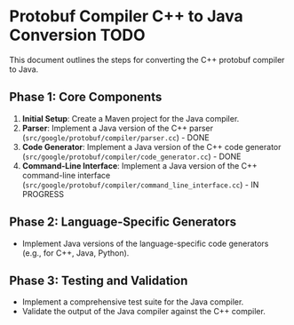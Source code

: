# Protobuf Compiler C++ to Java Conversion TODO

This document outlines the steps for converting the C++ protobuf compiler to Java.

## Phase 1: Core Components

1.  **Initial Setup**: Create a Maven project for the Java compiler.
2.  **Parser**: Implement a Java version of the C++ parser (`src/google/protobuf/compiler/parser.cc`) - DONE
3.  **Code Generator**: Implement a Java version of the C++ code generator (`src/google/protobuf/compiler/code_generator.cc`) - DONE
4.  **Command-Line Interface**: Implement a Java version of the C++ command-line interface (`src/google/protobuf/compiler/command_line_interface.cc`) - IN PROGRESS

## Phase 2: Language-Specific Generators

- Implement Java versions of the language-specific code generators (e.g., for C++, Java, Python).

## Phase 3: Testing and Validation

- Implement a comprehensive test suite for the Java compiler.
- Validate the output of the Java compiler against the C++ compiler.
